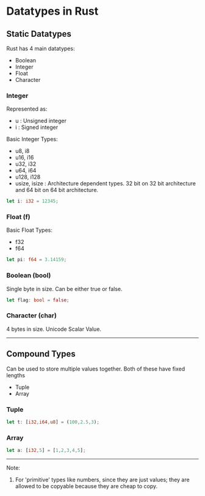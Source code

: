 # Datatypes in Rust

## Static Datatypes
Rust has 4 main datatypes:
- Boolean
- Integer
- Float
- Character

### Integer 

Represented as:
- u : Unsigned integer
- i : Signed integer

Basic Integer Types:
- u8, i8
- u16, i16
- u32, i32
- u64, i64
- u128, i128
- usize, isize : Architecture dependent types. 32 bit on 32 bit architecture and 64 bit on 64 bit architecture.

```rust
let i: i32 = 12345;
```

### Float (f)

Basic Float Types:
- f32
- f64


```rust
let pi: f64 = 3.14159;
```

### Boolean (bool)

Single byte in size. Can be either true or false.

```rust
let flag: bool = false;
```

### Character (char)

4 bytes in size. Unicode Scalar Value.

----

## Compound Types
Can be used to store multiple values together. Both of these have fixed lengths
- Tuple 
- Array

### Tuple

```rust
let t: [i32,i64,u8] = (100,2.5,3);
```


### Array
```rust
let a: [i32,5] = [1,2,3,4,5];
```
----

Note:
1. For 'primitive' types like numbers, since they are just values; they are allowed to be copyable because they are cheap to copy.